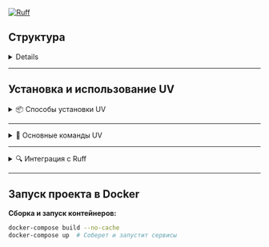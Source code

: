
[![Ruff](https://github.com/khoshov/pythonbooks/actions/workflows/ruff.yml/badge.svg)](https://github.com/khoshov/pythonbooks/actions/workflows/ruff.yml)

## Структура

<details>

```python

pythonbooks
│
├── .github/workflows/
│   └── ruff.yml
│
├── apps/
│   └── books/
├── config/
│
├── .dockerignore
├── .env
├── .gitignore
├── .pre-commit-config.yaml
├── 🐳 docker-compose.yml
├── 🐳 Dockerfile
├── 🐳 entrypoint.sh - запускается внутри контейнера при старте, для миграций, запуска сервера и т.п.
├── Makefile
│
├── manage.py
│
├── 📦 pyproject.toml
├── README.md
├── 📦 requirements.txt
└── 📦 uv.lock
```

</details>

---

## Установка и использование UV

<details>
<summary>📦 Способы установки UV</summary>

### 1. Установка через автономные установщики (рекомендуется)

**Для macOS и Linux:**
```bash
curl -LsSf https://astral.sh/uv/install.sh | sh
```

**Для Windows (PowerShell):**
```powershell
powershell -ExecutionPolicy ByPass -c "irm https://astral.sh/uv/install.ps1 | iex"
```

### 2. Установка через PyPI (альтернативный способ)
```bash
pip install uv
```

### Обновление UV
После установки вы можете обновить UV до последней версии:
```bash
uv self update
```

🔗 Подробнее об установке: [Официальная документация](https://docs.astral.sh/uv/getting-started/installation/)
</details>

---

<details>
<summary>🚀 Основные команды UV</summary>

### Управление Python-окружением

**Установка конкретной версии Python:**
```bash
uv python install 3.13  # Установит Python 3.13
```

### Управление зависимостями

**Синхронизация зависимостей проекта:**
```bash
uv sync  # Аналог pip install + pip-compile
```

**Запуск команд в окружении проекта:**
```bash
uv run <COMMAND>  # Например: uv run pytest
```

**Запуск Django-сервера:**
```bash
uv run manage.py runserver  # Альтернатива python manage.py runserver
```
</details>

---

<details>
<summary>🔍 Интеграция с Ruff</summary>

[Ruff](https://github.com/astral-sh/ruff) - это молниеносный линтер для Python, также разработанный Astral.

**Установка Ruff через UV:**
```bash
uvx ruff  # Установит последнюю версию Ruff
```

**Проверка кода с помощью Ruff:**
```bash
uvx ruff check .  # Проверит все файлы в текущей директории
```

для отправки в github без проверки локально, использовать:
```bash
git commit -m "feat: comment" --no-verify
```

</details>

---

## Запуск проекта в Docker

**Сборка и запуск контейнеров:**
```bash
docker-compose build --no-cache
docker-compose up  # Соберет и запустит сервисы
```